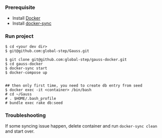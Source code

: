 ### Prerequisite

* Install [Docker](https://docs.docker.com/install/)
* Install [docker-sync](https://github.com/EugenMayer/docker-sync/wiki)

### Run project 


```
$ cd <your dev dir>
$ git@github.com:global-step/Gauss.git

$ git clone git@github.com:global-step/gauss-docker.git
$ cd gauss-docker
$ docker-sync start
$ docker-compose up


## then only first time, you need to create db entry from seed
$ docker exec -it <container> /bin/bash
# cd ~/Gauss
# . $HOME/.bash_profile
# bundle exec rake db:seed 

```

### Troubleshooting

If some syncing issue happen, delete container and run `docker-sync clean` and start over.
